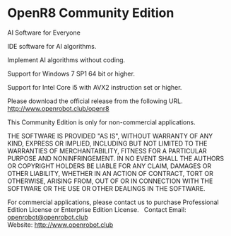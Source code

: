 # OpenR8 Community Edition   
 
AI Software for Everyone

IDE software for AI algorithms.

Implement AI algorithms without coding.
    
Support for Windows 7 SP1 64 bit or higher.

Support for Intel Core i5 with AVX2 instruction set or higher.
    
Please download the official release from the following URL. http://www.openrobot.club/openr8       

This Community Edition is only for non-commercial applications.	
	
THE SOFTWARE IS PROVIDED "AS IS", WITHOUT WARRANTY OF ANY KIND, EXPRESS OR IMPLIED, INCLUDING BUT NOT LIMITED TO THE WARRANTIES OF MERCHANTABILITY, FITNESS FOR A PARTICULAR PURPOSE AND NONINFRINGEMENT. IN NO EVENT SHALL THE AUTHORS OR COPYRIGHT HOLDERS BE LIABLE FOR ANY CLAIM, DAMAGES OR OTHER LIABILITY, WHETHER IN AN ACTION OF CONTRACT, TORT OR OTHERWISE, ARISING FROM, OUT OF OR IN CONNECTION WITH THE SOFTWARE OR THE USE OR OTHER DEALINGS IN THE SOFTWARE.
	
For commercial applications, please contact us to purchase Professional Edition License or Enterprise Edition License.  
Contact Email: openrobot@openrobot.club  
Website: http://www.openrobot.club  
